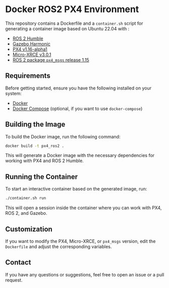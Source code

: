 # Docker ROS2 PX4 Environment

This repository contains a Dockerfile and a `container.sh` script for generating a container image based on Ubuntu 22.04 with :
- [ROS 2 Humble](https://docs.ros.org/en/humble/index.html)
- [Gazebo Harmonic](https://gazebosim.org/docs/harmonic/getstarted/)
- [PX4 v1.16-alpha1](https://github.com/PX4/PX4-Autopilot/tree/v1.16.0-alpha1)
- [Micro-XRCE v3.0.1](https://github.com/eProsima/Micro-XRCE-DDS-Agent/tree/v3.0.1)
- [ROS 2 package `px4_msgs` release 1.15](https://github.com/PX4/px4_msgs/tree/release/1.15)

## Requirements

Before getting started, ensure you have the following installed on your system:

- [Docker](https://docs.docker.com/get-docker/)
- [Docker Compose](https://docs.docker.com/compose/install/) (optional, if you want to use `docker-compose`)

## Building the Image

To build the Docker image, run the following command:

```bash
docker build -t px4_ros2 .
```

This will generate a Docker image with the necessary dependencies for working with PX4 and ROS 2 Humble.

## Running the Container

To start an interactive container based on the generated image, run:

```bash
./container.sh run
```

This will open a session inside the container where you can work with PX4, ROS 2, and Gazebo.


## Customization

If you want to modify the PX4, Micro-XRCE, or `px4_msgs` version, edit the `Dockerfile` and adjust the corresponding variables.

## Contact

If you have any questions or suggestions, feel free to open an issue or a pull request.


